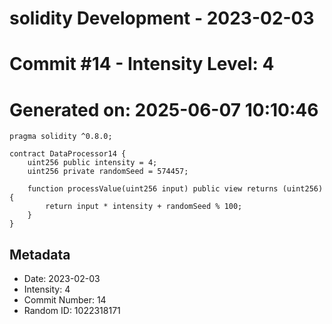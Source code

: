 ﻿# solidity Development - 2023-02-03
# Commit #14 - Intensity Level: 4
# Generated on: 2025-06-07 10:10:46
```solidity
pragma solidity ^0.8.0;

contract DataProcessor14 {
    uint256 public intensity = 4;
    uint256 private randomSeed = 574457;

    function processValue(uint256 input) public view returns (uint256) {
        return input * intensity + randomSeed % 100;
    }
}
```
## Metadata
- Date: 2023-02-03
- Intensity: 4
- Commit Number: 14
- Random ID: 1022318171
